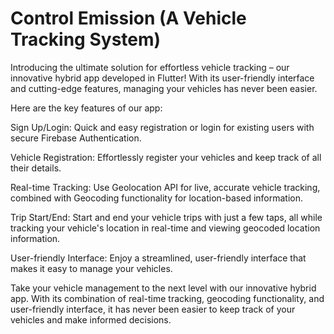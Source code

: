 # Control Emission (A Vehicle Tracking System)

Introducing the ultimate solution for effortless vehicle tracking – our innovative hybrid app developed in Flutter! With its user-friendly interface and cutting-edge features, managing your vehicles has never been easier.

Here are the key features of our app:

Sign Up/Login: Quick and easy registration or login for existing users with secure Firebase Authentication.

Vehicle Registration: Effortlessly register your vehicles and keep track of all their details.

Real-time Tracking: Use Geolocation API for live, accurate vehicle tracking, combined with Geocoding functionality for location-based information.

Trip Start/End: Start and end your vehicle trips with just a few taps, all while tracking your vehicle's location in real-time and viewing geocoded location information.

User-friendly Interface: Enjoy a streamlined, user-friendly interface that makes it easy to manage your vehicles.

Take your vehicle management to the next level with our innovative hybrid app. With its combination of real-time tracking, geocoding functionality, and user-friendly interface, it has never been easier to keep track of your vehicles and make informed decisions.
